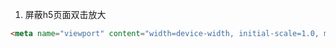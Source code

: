 

1. 屏蔽h5页面双击放大

```html
<meta name="viewport" content="width=device-width, initial-scale=1.0, maximum-scale=1.0, user-scalable=0">
```